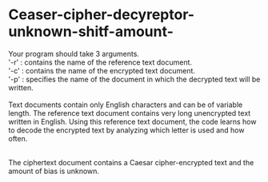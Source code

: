 # Ceaser-cipher-decyreptor-unknown-shitf-amount-

Your program should take 3 arguments. <br />
'-r' : contains the name of the reference text document. <br />
'-c' : contains the name of the encrypted text document.  <br />
'-p' : specifies the name of the document in which the decrypted text will be written.
 <br /> <br />
Text documents contain only English characters and can be of variable length. The reference text document contains very long unencrypted text written in English. Using this reference text document, the code learns how to decode the encrypted text by analyzing which letter is used and how often. <br /> <br />

The ciphertext document contains a Caesar cipher-encrypted text and the amount of bias is unknown.
